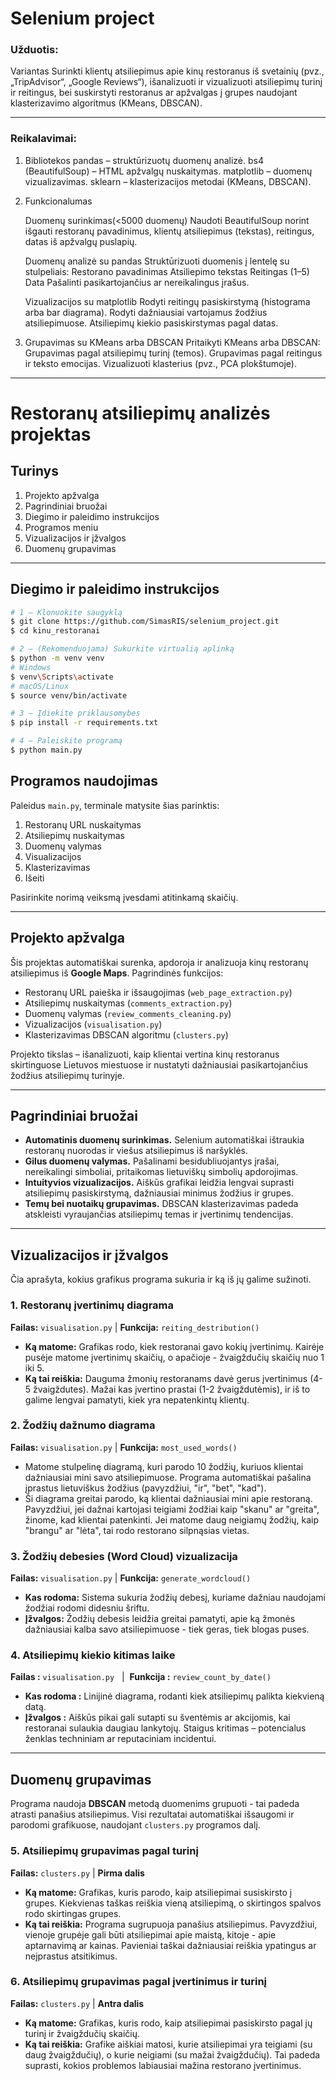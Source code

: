 # Selenium project

### Užduotis:
Variantas Surinkti klientų atsiliepimus apie kinų restoranus iš svetainių (pvz., „TripAdvisor“, „Google Reviews“),
išanalizuoti ir vizualizuoti atsiliepimų turinį ir reitingus, bei suskirstyti restoranus ar apžvalgas į grupes naudojant klasterizavimo algoritmus (KMeans, DBSCAN).

---

### Reikalavimai:

1. Bibliotekos
    pandas – struktūrizuotų duomenų analizė.
    bs4 (BeautifulSoup) – HTML apžvalgų nuskaitymas.
    matplotlib – duomenų vizualizavimas.
    sklearn – klasterizacijos metodai (KMeans, DBSCAN).

2. Funkcionalumas

    Duomenų surinkimas(<5000 duomenų)
        Naudoti BeautifulSoup norint išgauti restoranų pavadinimus, klientų atsiliepimus (tekstas), reitingus, datas iš apžvalgų puslapių.

    Duomenų analizė su pandas
        Struktūrizuoti duomenis į lentelę su stulpeliais:
        Restorano pavadinimas
        Atsiliepimo tekstas
        Reitingas (1–5)
        Data
        Pašalinti pasikartojančius ar nereikalingus įrašus.

    Vizualizacijos su matplotlib
        Rodyti reitingų pasiskirstymą (histograma arba bar diagrama).
        Rodyti dažniausiai vartojamus žodžius atsiliepimuose.
        Atsiliepimų kiekio pasiskirstymas pagal datas.

3. Grupavimas su KMeans arba DBSCAN
        Pritaikyti KMeans arba DBSCAN:
        Grupavimas pagal atsiliepimų turinį (temos).
        Grupavimas pagal reitingus ir teksto emocijas.
        Vizualizuoti klasterius (pvz., PCA plokštumoje).
---
# Restoranų atsiliepimų analizės projektas

## Turinys

1. Projekto apžvalga
2. Pagrindiniai bruožai
3. Diegimo ir paleidimo instrukcijos
4. Programos meniu
5. Vizualizacijos ir įžvalgos
6. Duomenų grupavimas

---

## Diegimo ir paleidimo instrukcijos

```bash
# 1 — Klonuokite saugyklą
$ git clone https://github.com/SimasRIS/selenium_project.git
$ cd kinu_restoranai

# 2 — (Rekomenduojama) Sukurkite virtualią aplinką
$ python -m venv venv
# Windows
$ venv\Scripts\activate
# macOS/Linux
$ source venv/bin/activate

# 3 — Įdiekite priklausomybes
$ pip install -r requirements.txt

# 4 — Paleiskite programą
$ python main.py
```

## Programos naudojimas

Paleidus `main.py`, terminale matysite šias parinktis:

1. Restoranų URL nuskaitymas
2. Atsiliepimų nuskaitymas
3. Duomenų valymas
4. Visualizacijos
5. Klasterizavimas
6. Išeiti

Pasirinkite norimą veiksmą įvesdami atitinkamą skaičių.

---

## Projekto apžvalga

Šis projektas automatiškai surenka, apdoroja ir analizuoja kinų restoranų atsiliepimus iš **Google Maps**. Pagrindinės funkcijos:

- Restoranų URL paieška ir išsaugojimas (`web_page_extraction.py`)
- Atsiliepimų nuskaitymas (`comments_extraction.py`)
- Duomenų valymas (`review_comments_cleaning.py`)
- Vizualizacijos (`visualisation.py`)
- Klasterizavimas DBSCAN algoritmu (`clusters.py`)

Projekto tikslas – išanalizuoti, kaip klientai vertina kinų restoranus skirtinguose Lietuvos miestuose ir nustatyti dažniausiai pasikartojančius žodžius atsiliepimų turinyje.

---

## Pagrindiniai bruožai

- **Automatinis duomenų surinkimas.** Selenium automatiškai ištraukia restoranų nuorodas ir viešus atsiliepimus iš naršyklės.
- **Gilus duomenų valymas.** Pašalinami besidubliuojantys įrašai, nereikalingi simboliai, pritaikomas lietuviškų simbolių apdorojimas.
- **Intuityvios vizualizacijos.** Aiškūs grafikai leidžia lengvai suprasti atsiliepimų pasiskirstymą, dažniausiai minimus žodžius ir grupes.
- **Temų bei nuotaikų grupavimas.** DBSCAN klasterizavimas padeda atskleisti vyraujančias atsiliepimų temas ir įvertinimų tendencijas.

---

## Vizualizacijos ir įžvalgos

Čia aprašyta, kokius grafikus programa sukuria ir ką iš jų galime sužinoti.

### 1. Restoranų įvertinimų diagrama

**Failas:** `visualisation.py` | **Funkcija:** `reiting_destribution()`

- **Ką matome:** Grafikas rodo, kiek restoranai gavo kokių įvertinimų. Kairėje pusėje matome įvertinimų skaičių, o apačioje - žvaigždučių skaičių nuo 1 iki 5.
- **Ką tai reiškia:** Dauguma žmonių restoranams davė gerus įvertinimus (4-5 žvaigždutes). Mažai kas įvertino prastai (1-2 žvaigždutėmis), ir iš to galime lengvai pamatyti, kiek yra nepatenkintų klientų.

### 2. Žodžių dažnumo diagrama

**Failas:** `visualisation.py` | **Funkcija:** `most_used_words()`

- Matome stulpelinę diagramą, kuri parodo 10 žodžių, kuriuos klientai dažniausiai mini savo atsiliepimuose. Programa automatiškai pašalina įprastus lietuviškus žodžius (pavyzdžiui, "ir", "bet", "kad").
- Ši diagrama greitai parodo, ką klientai dažniausiai mini apie restoraną. Pavyzdžiui, jei dažnai kartojasi teigiami žodžiai kaip "skanu" ar "greita", žinome, kad klientai patenkinti. Jei matome daug neigiamų žodžių, kaip "brangu" ar "lėta", tai rodo restorano silpnąsias vietas.

### 3. Žodžių debesies (Word Cloud) vizualizacija

**Failas:** `visualisation.py` | **Funkcija:** `generate_wordcloud()`

- **Kas rodoma:** Sistema sukuria žodžių debesį, kuriame dažniau naudojami žodžiai rodomi didesniu šriftu.
- **Įžvalgos:** Žodžių debesis leidžia greitai pamatyti, apie ką žmonės dažniausiai kalba savo atsiliepimuose - tiek geras, tiek blogas puses.

### 4. Atsiliepimų kiekio kitimas laike

**Failas :** `visualisation.py`   |  **Funkcija :** `review_count_by_date()`

- **Kas rodoma :** Linijinė diagrama, rodanti kiek atsiliepimų palikta kiekvieną datą.
- **Įžvalgos :** Aiškūs pikai gali sutapti su šventėmis ar akcijomis, kai restoranai sulaukia daugiau lankytojų. Staigus kritimas – potencialus ženklas techniniam ar reputaciniam incidentui.

---

## Duomenų grupavimas

Programa naudoja **DBSCAN** metodą duomenims grupuoti - tai padeda atrasti panašius atsiliepimus. Visi rezultatai automatiškai išsaugomi ir parodomi grafikuose, naudojant `clusters.py` programos dalį.

### 5. Atsiliepimų grupavimas pagal turinį

**Failas:** `clusters.py` | **Pirma dalis**

- **Ką matome:** Grafikas, kuris parodo, kaip atsiliepimai susiskirsto į grupes. Kiekvienas taškas reiškia vieną atsiliepimą, o skirtingos spalvos rodo skirtingas grupes.
- **Ką tai reiškia:** Programa sugrupuoja panašius atsiliepimus. Pavyzdžiui, vienoje grupėje gali būti atsiliepimai apie maistą, kitoje - apie aptarnavimą ar kainas. Pavieniai taškai dažniausiai reiškia ypatingus ar neįprastus atsitikimus.

### 6. Atsiliepimų grupavimas pagal įvertinimus ir turinį

**Failas:** `clusters.py` | **Antra dalis**

- **Ką matome:** Grafikas, kuris rodo, kaip atsiliepimai pasiskirsto pagal jų turinį ir žvaigždučių skaičių.
- **Ką tai reiškia:** Grafike aiškiai matosi, kurie atsiliepimai yra teigiami (su daug žvaigždučių), o kurie neigiami (su mažai žvaigždučių). Tai padeda suprasti, kokios problemos labiausiai mažina restorano įvertinimus.
